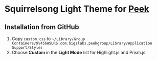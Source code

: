 # Squirrelsong Light Theme for [Peek](https://www.bigzlabs.com/peek.html)

## Installation from GitHub

1. Copy `custom.css` to `~/Library/Group Containers/9V456WSURS.com.bigzlabs.peekgroup/Library/Application Support/Styles`
2. Choose **Custom** in the **Light Mode** list for Highlight.js and Prism.js.
